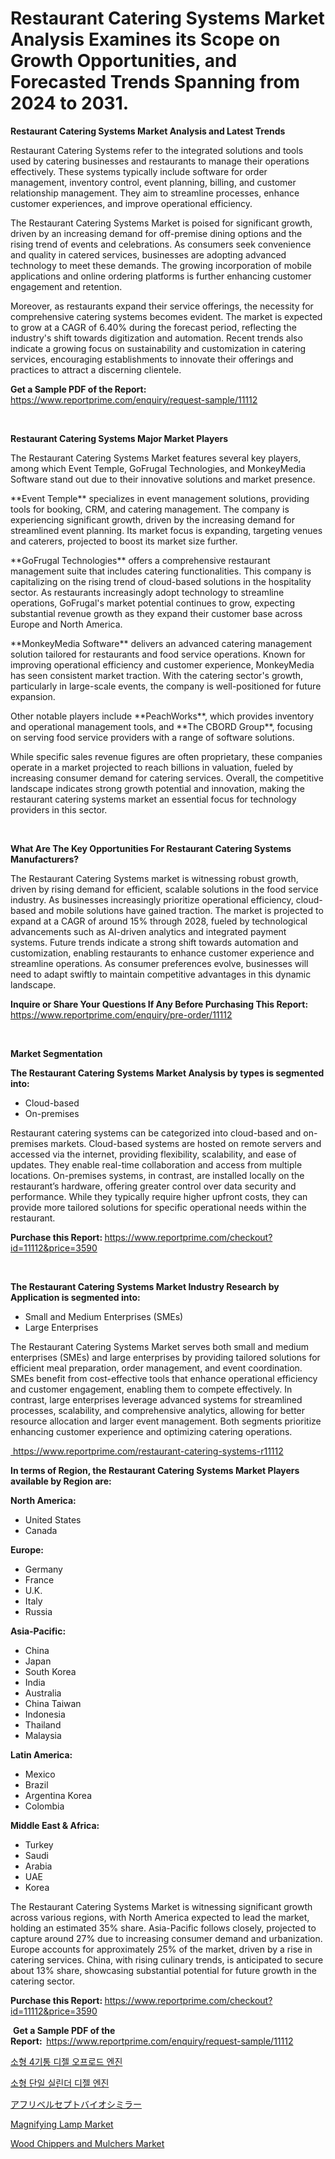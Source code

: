 <p><h1>Restaurant Catering Systems Market Analysis Examines its Scope on Growth Opportunities, and Forecasted Trends Spanning from 2024 to 2031.</h1></p><p><strong>Restaurant Catering Systems Market Analysis and Latest Trends</strong></p>
<p><p>Restaurant Catering Systems refer to the integrated solutions and tools used by catering businesses and restaurants to manage their operations effectively. These systems typically include software for order management, inventory control, event planning, billing, and customer relationship management. They aim to streamline processes, enhance customer experiences, and improve operational efficiency.</p><p>The Restaurant Catering Systems Market is poised for significant growth, driven by an increasing demand for off-premise dining options and the rising trend of events and celebrations. As consumers seek convenience and quality in catered services, businesses are adopting advanced technology to meet these demands. The growing incorporation of mobile applications and online ordering platforms is further enhancing customer engagement and retention.</p><p>Moreover, as restaurants expand their service offerings, the necessity for comprehensive catering systems becomes evident. The market is expected to grow at a CAGR of 6.40% during the forecast period, reflecting the industry's shift towards digitization and automation. Recent trends also indicate a growing focus on sustainability and customization in catering services, encouraging establishments to innovate their offerings and practices to attract a discerning clientele.</p></p>
<p><strong>Get a Sample PDF of the Report:&nbsp;</strong> <a href="https://www.reportprime.com/enquiry/request-sample/11112">https://www.reportprime.com/enquiry/request-sample/11112</a></p>
<p>&nbsp;</p>
<p><strong>Restaurant Catering Systems Major Market Players</strong></p>
<p><p>The Restaurant Catering Systems Market features several key players, among which Event Temple, GoFrugal Technologies, and MonkeyMedia Software stand out due to their innovative solutions and market presence.</p><p>**Event Temple** specializes in event management solutions, providing tools for booking, CRM, and catering management. The company is experiencing significant growth, driven by the increasing demand for streamlined event planning. Its market focus is expanding, targeting venues and caterers, projected to boost its market size further.</p><p>**GoFrugal Technologies** offers a comprehensive restaurant management suite that includes catering functionalities. This company is capitalizing on the rising trend of cloud-based solutions in the hospitality sector. As restaurants increasingly adopt technology to streamline operations, GoFrugal's market potential continues to grow, expecting substantial revenue growth as they expand their customer base across Europe and North America.</p><p>**MonkeyMedia Software** delivers an advanced catering management solution tailored for restaurants and food service operations. Known for improving operational efficiency and customer experience, MonkeyMedia has seen consistent market traction. With the catering sector's growth, particularly in large-scale events, the company is well-positioned for future expansion.</p><p>Other notable players include **PeachWorks**, which provides inventory and operational management tools, and **The CBORD Group**, focusing on serving food service providers with a range of software solutions. </p><p>While specific sales revenue figures are often proprietary, these companies operate in a market projected to reach billions in valuation, fueled by increasing consumer demand for catering services. Overall, the competitive landscape indicates strong growth potential and innovation, making the restaurant catering systems market an essential focus for technology providers in this sector.</p></p>
<p>&nbsp;</p>
<p><strong>What Are The Key Opportunities For Restaurant Catering Systems Manufacturers?</strong></p>
<p><p>The Restaurant Catering Systems market is witnessing robust growth, driven by rising demand for efficient, scalable solutions in the food service industry. As businesses increasingly prioritize operational efficiency, cloud-based and mobile solutions have gained traction. The market is projected to expand at a CAGR of around 15% through 2028, fueled by technological advancements such as AI-driven analytics and integrated payment systems. Future trends indicate a strong shift towards automation and customization, enabling restaurants to enhance customer experience and streamline operations. As consumer preferences evolve, businesses will need to adapt swiftly to maintain competitive advantages in this dynamic landscape.</p></p>
<p><strong>Inquire or Share Your Questions If Any Before Purchasing This Report:</strong> <a href="https://www.reportprime.com/enquiry/pre-order/11112">https://www.reportprime.com/enquiry/pre-order/11112</a></p>
<p>&nbsp;</p>
<p><strong>Market Segmentation</strong></p>
<p><strong>The Restaurant Catering Systems Market Analysis by types is segmented into:</strong></p>
<p><ul><li>Cloud-based</li><li>On-premises</li></ul></p>
<p><p>Restaurant catering systems can be categorized into cloud-based and on-premises markets. Cloud-based systems are hosted on remote servers and accessed via the internet, providing flexibility, scalability, and ease of updates. They enable real-time collaboration and access from multiple locations. On-premises systems, in contrast, are installed locally on the restaurant’s hardware, offering greater control over data security and performance. While they typically require higher upfront costs, they can provide more tailored solutions for specific operational needs within the restaurant.</p></p>
<p><strong>Purchase this Report:&nbsp;</strong><a href="https://www.reportprime.com/checkout?id=11112&price=3590">https://www.reportprime.com/checkout?id=11112&price=3590</a></p>
<p>&nbsp;</p>
<p><strong>The Restaurant Catering Systems Market Industry Research by Application is segmented into:</strong></p>
<p><ul><li>Small and Medium Enterprises (SMEs)</li><li>Large Enterprises</li></ul></p>
<p><p>The Restaurant Catering Systems Market serves both small and medium enterprises (SMEs) and large enterprises by providing tailored solutions for efficient meal preparation, order management, and event coordination. SMEs benefit from cost-effective tools that enhance operational efficiency and customer engagement, enabling them to compete effectively. In contrast, large enterprises leverage advanced systems for streamlined processes, scalability, and comprehensive analytics, allowing for better resource allocation and larger event management. Both segments prioritize enhancing customer experience and optimizing catering operations.</p></p>
<p><a href="https://www.reportprime.com/restaurant-catering-systems-r11112">&nbsp;https://www.reportprime.com/restaurant-catering-systems-r11112</a></p>
<p><strong>In terms of Region, the Restaurant Catering Systems Market Players available by Region are:</strong></p>
<p>
    <p> <strong> North America: </strong>
        <ul>
            <li>United States</li>
            <li>Canada</li>
        </ul>
        </p> 
    <p> <strong> Europe: </strong>
        <ul>
            <li>Germany</li>
            <li>France</li>
            <li>U.K.</li>
            <li>Italy</li>
            <li>Russia</li>
        </ul>
        </p> 
    <p> <strong> Asia-Pacific: </strong>
        <ul>
            <li>China</li>
            <li>Japan</li>
            <li>South Korea</li>
            <li>India</li>
            <li>Australia</li>
            <li>China Taiwan</li>
            <li>Indonesia</li>
            <li>Thailand</li>
            <li>Malaysia</li>
        </ul>
        </p> 
    <p> <strong> Latin America: </strong>
        <ul>
            <li>Mexico</li>
            <li>Brazil</li>
            <li>Argentina Korea</li>
            <li>Colombia</li>
        </ul>
        </p> 
    <p> <strong> Middle East & Africa: </strong>
        <ul>
            <li>Turkey</li>
            <li>Saudi</li>
            <li>Arabia</li>
            <li>UAE</li>
            <li>Korea</li>
        </ul>
    </p>
    </p>
<p><p>The Restaurant Catering Systems Market is witnessing significant growth across various regions, with North America expected to lead the market, holding an estimated 35% share. Asia-Pacific follows closely, projected to capture around 27% due to increasing consumer demand and urbanization. Europe accounts for approximately 25% of the market, driven by a rise in catering services. China, with rising culinary trends, is anticipated to secure about 13% share, showcasing substantial potential for future growth in the catering sector.</p></p>
<p><strong>Purchase this Report: </strong><a href="https://www.reportprime.com/checkout?id=11112&price=3590">https://www.reportprime.com/checkout?id=11112&price=3590</a></p>
<p>&nbsp;<strong>Get a Sample PDF of the Report:&nbsp;&nbsp;</strong><a href="https://www.reportprime.com/enquiry/request-sample/11112">https://www.reportprime.com/enquiry/request-sample/11112</a></p>
<p><strong></strong></p>
<p><p><a href="https://medium.com/@wallacecumfgmings567556/small-four-cylinder-diesel-off-road-engine-market-%EC%9D%98-%EA%B8%80%EB%A1%9C%EB%B2%8C-%EC%8B%9C%EC%9E%A5-%EA%B0%9C%EC%9A%94%EB%8A%94-%EC%A0%84-%EC%84%B8%EA%B3%84-%EB%B0%8F-%EC%A3%BC%EC%9A%94-%EC%8B%9C%EC%9E%A5%EC%9D%98-%EC%82%B0%EC%97%85%EC%97%90-%EC%98%81%ED%96%A5%EC%9D%84-%EB%AF%B8%EC%B9%98%EB%8A%94-%EC%A3%BC%EC%9A%94-%ED%8A%B8%EB%A0%8C%EB%93%9C%EC%97%90-ee944ed90a22">소형 4기통 디젤 오프로드 엔진</a></p><p><a href="https://medium.com/@wallacecumfgmings567556/%EC%84%B8%EA%B3%84-small-single-cylinder-diesel-engine-market-%EC%9D%80-2024%EC%97%90%EC%84%9C-2031%EB%A1%9C-%EC%97%B0%ED%8F%89%EA%B7%A0-%EC%A6%9D%EA%B0%80%EC%9C%A8%EC%9D%84-%EB%B3%B4%EC%9D%BC-%EA%B2%83%EC%9C%BC%EB%A1%9C-%EC%98%88%EC%83%81%EB%90%A9%EB%8B%88%EB%8B%A4-3fc6b50c1cab">소형 단일 실린더 디젤 엔진</a></p><p><a href="https://medium.com/@fsde4w/aflibercept-biosimilars-market-%E3%81%AE%E3%82%B0%E3%83%AD%E3%83%BC%E3%83%90%E3%83%AB%E5%B8%82%E5%A0%B4%E6%A6%82%E8%A6%81%E3%81%AF-%E4%B8%96%E7%95%8C%E3%81%8A%E3%82%88%E3%81%B3%E4%B8%BB%E8%A6%81%E5%B8%82%E5%A0%B4%E3%81%AB%E3%81%8A%E3%81%91%E3%82%8B%E6%A5%AD%E7%95%8C%E3%81%AB%E5%BD%B1%E9%9F%BF%E3%82%92%E4%B8%8E%E3%81%88%E3%82%8B%E4%B8%BB%E8%A6%81%E3%81%AA%E3%83%88%E3%83%AC%E3%83%B3%E3%83%89%E3%81%AB%E3%81%A4%E3%81%84%E3%81%A6-%E7%8B%AC%E8%87%AA%E3%81%AE%E8%A6%96%E7%82%B9%E3%82%92%E6%8F%90%E4%BE%9B%E3%81%97%E3%81%BE%E3%81%99-63ed43389434">アフリベルセプトバイオシミラー</a></p><p><a href="https://issuu.com/reportprime-2/docs/magnifying-lamp-market-size-2030.pp_5bf273572bd9f1">Magnifying Lamp Market</a></p><p><a href="https://issuu.com/reportprime-2/docs/wood-chippers-and-mulchers-market-s_b87f5fc6aa3df6">Wood Chippers and Mulchers Market</a></p></p>